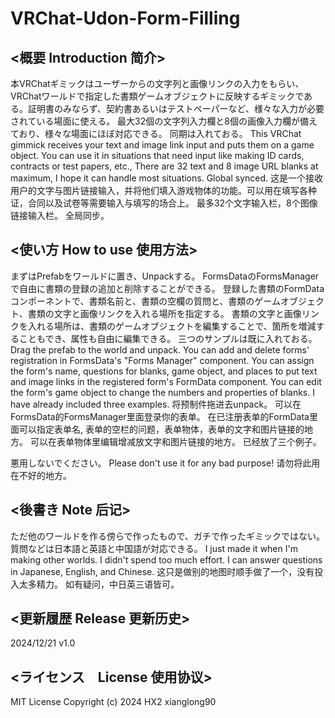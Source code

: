 # VRChat-Udon-Form-Filling

## <概要 Introduction 简介>
本VRChatギミックはユーザーからの文字列と画像リンクの入力をもらい、VRChatワールドで指定した書類ゲームオブジェクトに反映するギミックである。証明書のみならず、契約書あるいはテストペーパーなど、様々な入力が必要されている場面に使える。
最大32個の文字列入力欄と8個の画像入力欄が備えており、様々な場面にほぼ対応できる。
同期は入れておる。
This VRChat gimmick receives your text and image link input and puts them on a game object. You can use it in situations that need input like making ID cards, contracts or test papers, etc.,
There are 32 text and 8 image URL blanks at maximum, I hope it can handle most situations.
Global synced.
这是一个接收用户的文字与图片链接输入，并将他们填入游戏物体的功能。可以用在填写各种证，合同以及试卷等需要输入与填写的场合上。
最多32个文字输入栏，8个图像链接输入栏。
全局同步。

## <使い方 How to use 使用方法>
まずはPrefabをワールドに置き、Unpackする。
FormsDataのFormsManagerで自由に書類の登録の追加と削除することができる。
登録した書類のFormDataコンポーネントで、書類名前と、書類の空欄の質問と、書類のゲームオブジェクト、書類の文字と画像リンクを入れる場所を指定する。
書類の文字と画像リンクを入れる場所は、書類のゲームオブジェクトを編集することで、箇所を増減することもでき、属性も自由に編集できる。
三つのサンプルは既に入れておる。
Drag the prefab to the world and unpack.
You can add and delete forms' registration in FormsData's "Forms Manager" component.
You can assign the form's name, questions for blanks, game object, and places to put text and image links in the registered form's FormData component.
You can edit the form's game object to  change the numbers and properties of blanks.
I have already included three examples.
将预制件拖进去unpack。
可以在FormsData的FormsManager里面登录你的表单。
在已注册表单的FormData里面可以指定表单名, 表单的空栏的问题，表单物体，表单的文字和图片链接的地方。
可以在表单物体里编辑增减放文字和图片链接的地方。
已经放了三个例子。

悪用しないでください。
Please don't use it for any bad purpose!
请勿将此用在不好的地方。

## <後書き Note 后记>
ただ他のワールドを作る傍らで作ったもので、ガチで作ったギミックではない。
質問などは日本語と英語と中国語が対応できる。
I just made it when I'm  making  other worlds. I didn't spend too much effort. 
I can answer questions in Japanese, English, and Chinese.
这只是做别的地图时顺手做了一个，没有投入太多精力。
如有疑问，中日英三语皆可。

## <更新履歴 Release 更新历史>
2024/12/21 v1.0

## <ライセンス　License 使用协议>
MIT License
Copyright (c) 2024 HX2 xianglong90
